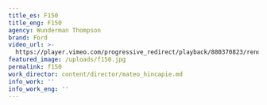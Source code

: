 ```yaml
---
title_es: F150
title_eng: F150
agency: Wunderman Thompson
brand: Ford
video_url: >-
  https://player.vimeo.com/progressive_redirect/playback/880370823/rendition/1080p/file.mp4?loc=external&signature=5536779afd31910e447d834ae462563d3af06cd6990f5c162bef65df10930b47
featured_image: /uploads/f150.jpg
permalink: f150
work_director: content/director/mateo_hincapie.md
info_work: ''
info_work_eng: ''
---
```


